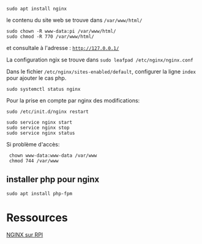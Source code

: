 


```
sudo apt install nginx 
```

le contenu du site web se trouve dans `/var/www/html/`

```
sudo chown -R www-data:pi /var/www/html/
sudo chmod -R 770 /var/www/html/
```

et consultale à l'adresse : [`http://127.0.0.1/`](http://127.0.0.1/)

La configuration ngix se trouve dans `sudo leafpad /etc/nginx/nginx.conf`


Dans le fichier `/etc/nginx/sites-enabled/default`, configurer la ligne `index` pour ajouter le cas php.


```
sudo systemctl status nginx
```

Pour la prise en compte par nginx des modifications:

```
sudo /etc/init.d/nginx restart
```



```
sudo service nginx start 
sudo service nginx stop 
sudo service nginx status 
```


Si problème d'accès:
```
 chown www-data:www-data /var/www
 chmod 744 /var/www
```



## installer php pour nginx

```
sudo apt install php-fpm
```

# Ressources

[NGINX sur RPI](https://raspbian-france.fr/installer-nginx-raspbian-raspberry/)
